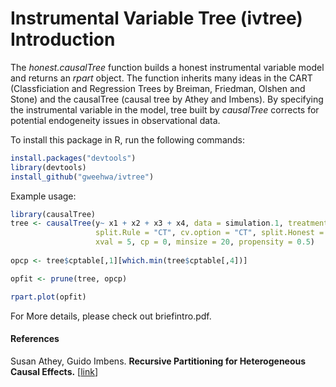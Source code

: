 # Instrumental Variable Tree (ivtree) Introduction

<!-- The _causalTree_ function builds a regression model and returns an _rpart_ object, which is the object derived from _rpart_ package, implementing many ideas in the CART (Classification and Regression Trees), written by Breiman, Friedman, Olshen and Stone. Like _rpart_, _causalTree_ builds a binary regression tree model in two stages, but focuses on estimating heterogeneous causal effect. -->

The _honest.causalTree_ function builds a honest instrumental variable model and returns an _rpart_ object. The function inherits many ideas in the CART (Classficiation and Regression Trees by Breiman, Friedman, Olshen and Stone) and the causalTree (causal tree by Athey and Imbens). By specifying the instrumental variable in the model, tree built by _causalTree_ corrects for potential endogeneity issues in observational data.


To install this package in R, run the following commands:

```R
install.packages("devtools")
library(devtools)
install_github("gweehwa/ivtree")
```

Example usage:

```R
library(causalTree)
tree <- causalTree(y~ x1 + x2 + x3 + x4, data = simulation.1, treatment = simulation.1$treatment,
                   split.Rule = "CT", cv.option = "CT", split.Honest = T, cv.Honest = T, split.Bucket = F, 
                   xval = 5, cp = 0, minsize = 20, propensity = 0.5)
                  
opcp <- tree$cptable[,1][which.min(tree$cptable[,4])]

opfit <- prune(tree, opcp)

rpart.plot(opfit)

```

For More details, please check out briefintro.pdf.

#### References
Susan Athey, Guido Imbens. <b>Recursive Partitioning for Heterogeneous Causal Effects.</b> [<a href="http://arxiv.org/abs/1504.01132">link</a>]
